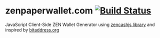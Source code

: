 # zenpaperwallet.com [![Build Status](https://travis-ci.org/Gniar/zenaddress.svg?branch=master)](https://travis-ci.org/Gniar/zenaddress)
JavaScript Client-Side ZEN Wallet Generator using [zencashjs library](https://github.com/ZencashOfficial/zencashjs) and inspired by [bitaddress.org](https://github.com/pointbiz/bitaddress.org)
